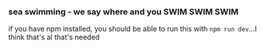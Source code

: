 ### sea swimming - we say where and you SWIM SWIM SWIM

if you have npm installed, you should be able to run this with `npm run dev`...I think that's al that's needed
